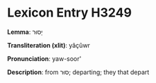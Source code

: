 # Lexicon Entry H3249

**Lemma**: יָסוּר

**Transliteration (xlit)**: yâçûwr

**Pronunciation**: yaw-soor'

**Description**:
from סוּר; departing; they that depart
